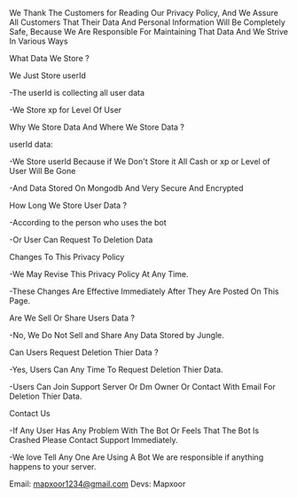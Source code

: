 We Thank The Customers for Reading Our Privacy Policy, And We Assure All Customers That Their Data And Personal Information Will Be Completely Safe, Because We Are Responsible For Maintaining That Data And We Strive In Various Ways

What Data We Store ?

We Just Store userId

-The userId is collecting all user data

-We Store xp for Level Of User

Why We Store Data And Where We Store Data ?

userId data:

-We Store userId Because if We Don't Store it All Cash or xp or Level of User Will Be Gone

-And Data Stored On Mongodb And Very Secure And Encrypted

How Long We Store User Data ?

-According to the person who uses the bot

-Or User Can Request To Deletion Data

Changes To This Privacy Policy

-We May Revise This Privacy Policy At Any Time.

-These Changes Are Effective Immediately After They Are Posted On This Page.

Are We Sell Or Share Users Data ?

-No, We Do Not Sell and Share Any Data Stored by Jungle.

Can Users Request Deletion Thier Data ?

-Yes, Users Can Any Time To Request Deletion Thier Data.

-Users Can Join Support Server Or Dm Owner Or Contact With Email For Deletion Thier Data.

Contact Us

-If Any User Has Any Problem With The Bot Or Feels That The Bot Is Crashed Please Contact Support Immediately.

-We love Tell Any One Are Using A Bot We are responsible if anything happens to your server.

Email: mapxoor1234@gmail.com Devs: Mapxoor
